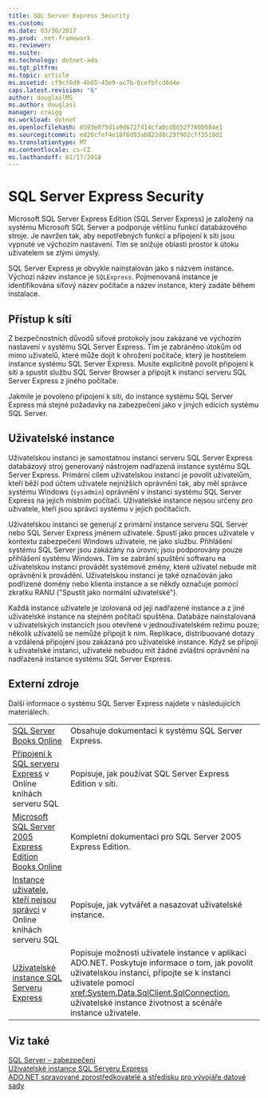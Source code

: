 ```yaml
---
title: SQL Server Express Security
ms.custom: 
ms.date: 03/30/2017
ms.prod: .net-framework
ms.reviewer: 
ms.suite: 
ms.technology: dotnet-ado
ms.tgt_pltfrm: 
ms.topic: article
ms.assetid: cf9cf6d9-4b05-43e9-ac7b-6cefbfcd6d4e
caps.latest.revision: "6"
author: douglaslMS
ms.author: douglasl
manager: craigg
ms.workload: dotnet
ms.openlocfilehash: 6593e075d1a9d672f414cfa0cd8652f760b084e1
ms.sourcegitcommit: ed26cfef4e18f6d93ab822d8c29f902cff3519d1
ms.translationtype: MT
ms.contentlocale: cs-CZ
ms.lasthandoff: 01/17/2018
---
```

# <a name="sql-server-express-security"></a>SQL Server Express Security
Microsoft SQL Server Express Edition (SQL Server Express) je založený na systému Microsoft SQL Server a podporuje většinu funkcí databázového stroje. Je navržen tak, aby nepotřebných funkcí a připojení k síti jsou vypnuté ve výchozím nastavení. Tím se snižuje oblasti prostor k útoku uživatelem se zlými úmysly.  
  
 SQL Server Express je obvykle nainstalován jako s názvem instance. Výchozí název instance je `SQLExpress`. Pojmenovaná instance je identifikována síťový název počítače a název instance, který zadáte během instalace.  
  
## <a name="network-access"></a>Přístup k síti  
 Z bezpečnostních důvodů síťové protokoly jsou zakázané ve výchozím nastavení v systému SQL Server Express. Tím je zabráněno útokům od mimo uživatelů, které může dojít k ohrožení počítače, který je hostitelem instance systému SQL Server Express. Musíte explicitně povolit připojení k síti a spustit službu SQL Server Browser a připojit k instanci serveru SQL Server Express z jiného počítače.  
  
 Jakmile je povoleno připojení k síti, do instance systému SQL Server Express má stejné požadavky na zabezpečení jako v jiných edicích systému SQL Server.  
  
## <a name="user-instances"></a>Uživatelské instance  
 Uživatelskou instanci je samostatnou instanci serveru SQL Server Express databázový stroj generovaný nástrojem nadřazená instance systému SQL Server Express. Primární cílem uživatelskou instanci je povolit uživatelům, kteří běží pod účtem uživatele nejnižších oprávnění tak, aby měl správce systému Windows (`sysadmin`) oprávnění v instanci systému SQL Server Express na jejich místním počítači. Uživatelské instance nejsou určeny pro uživatele, kteří jsou správci systému v jejich počítačích.  
  
 Uživatelskou instanci se generují z primární instance serveru SQL Server nebo SQL Server Express jménem uživatele. Spustí jako proces uživatele v kontextu zabezpečení Windows uživatele, ne jako službu. Přihlášení systému SQL Server jsou zakázány na úrovni; jsou podporovány pouze přihlášení systému Windows. Tím se zabrání spuštění softwaru na uživatelskou instanci provádět systémové změny, které uživatel nebude mít oprávnění k provádění. Uživatelskou instanci je také označován jako podřízené domény nebo klienta instance a se někdy označuje pomocí zkratku RANU ("Spustit jako normální uživatelské").  
  
 Každá instance uživatele je izolovaná od její nadřazené instance a z jiné uživatelské instance na stejném počítači spuštěna. Databáze nainstalovaná v uživatelských instancích jsou otevřené v jednouživatelském režimu pouze; několik uživatelů se nemůže připojit k nim. Replikace, distribuované dotazy a vzdálená připojení jsou zakázaná pro uživatelské instance. Když se připojí k uživatelské instanci, uživatelé nebudou mít žádné zvláštní oprávnění na nadřazená instance systému SQL Server Express.  
  
## <a name="external-resources"></a>Externí zdroje  
 Další informace o systému SQL Server Express najdete v následujících materiálech.  
  
|||  
|-|-|  
|[SQL Server Books Online](http://msdn.microsoft.com/library/bb543165.aspx)|Obsahuje dokumentaci k systému SQL Server Express.|  
|[Připojení k SQL serveru Express](http://msdn.microsoft.com/library/ms165679.aspx) v Online knihách serveru SQL|Popisuje, jak používat SQL Server Express Edition v síti.|  
|[Microsoft SQL Server 2005 Express Edition Books Online](http://msdn.microsoft.com/library/ms165706.aspx)|Kompletní dokumentaci pro SQL Server 2005 Express Edition.|  
|[Instance uživatele, kteří nejsou správci](http://msdn.microsoft.com/library/ms143684.aspx) v Online knihách serveru SQL|Popisuje, jak vytvářet a nasazovat uživatelské instance.|  
|[Uživatelské instance SQL Serveru Express](../../../../../docs/framework/data/adonet/sql/sql-server-express-user-instances.md)|Popisuje možnosti uživatele instance v aplikaci ADO.NET. Poskytuje informace o tom, jak povolit uživatelskou instanci, připojte se k instanci uživatele pomocí <xref:System.Data.SqlClient.SqlConnection>, uživatelské instance životnost a scénáře instance uživatele.|  
  
## <a name="see-also"></a>Viz také  
 [SQL Server – zabezpečení](../../../../../docs/framework/data/adonet/sql/sql-server-security.md)  
 [Uživatelské instance SQL Serveru Express](../../../../../docs/framework/data/adonet/sql/sql-server-express-user-instances.md)  
 [ADO.NET spravované zprostředkovatelé a středisku pro vývojáře datové sady](http://go.microsoft.com/fwlink/?LinkId=217917)

